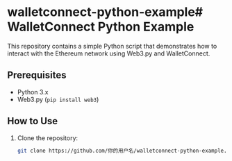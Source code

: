 # walletconnect-python-example# WalletConnect Python Example

This repository contains a simple Python script that demonstrates how to interact with the Ethereum network using Web3.py and WalletConnect.

## Prerequisites

- Python 3.x
- Web3.py (`pip install web3`)

## How to Use

1. Clone the repository:
   ```bash
   git clone https://github.com/你的用户名/walletconnect-python-example.git
